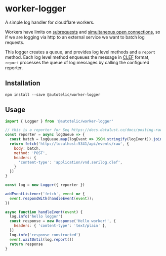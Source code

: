 # worker-logger

A simple log handler for cloudflare workers.

Workers have limits on [subrequests][subrequests] and [simultaneous open connections][simultaneous-open-connections],
so if we are logging via http to an external service we want to batch log requests.

This logger creates a queue, and provides log level methods and a `report` method.
Each log level method enqueues the message in [CLEF][clef] format, `report`
processes the queue of log messages by calling
the configured reporter.

## Installation

```
npm install --save @autotelic/worker-logger
```

## Usage

```js
import { Logger } from '@autotelic/worker-logger'

// this is a reporter for Seq https://docs.datalust.co/docs/posting-raw-events
const reporter = async logQueue => {
  const batch = logQueue.map(logEvent => JSON.stringify(logEvent)).join('\n')
  return fetch('http://localhost:5341/api/events/raw', {
    body: batch,
    method: 'POST',
    headers: {
      'content-type': 'application/vnd.serilog.clef',
    }
  })
}

const log = new Logger({ reporter })

addEventListener('fetch', event => {
  event.respondWith(handleEvent(event));
})

async function handleEvent(event) {
  log.info('hello logger')
  const response = new Response('Hello worker!', {
    headers: { 'content-type': 'text/plain' },
  })
  log.info('response constructed')
  event.waitUntil(log.report())
  return response
}

```

[subrequests]: https://developers.cloudflare.com/workers/platform/limits/#subrequests
[simultaneous-open-connections]: https://developers.cloudflare.com/workers/platform/limits/#simultaneous-open-connections
[clef]: https://clef-json.org/
